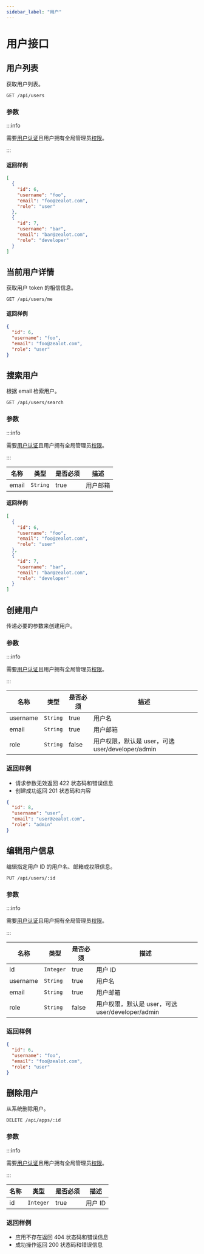 ```yaml
---
sidebar_label: "用户"
---
```


# 用户接口

## 用户列表

获取用户列表。

```
GET /api/users
```

### 参数

:::info

需要[用户认证](/docs/developer-guide/api#authentication)且用户拥有全局管理员[权限](/docs/user-guide/administrator/permissions)。

:::

#### 返回样例

```json
[
  {
    "id": 6,
    "username": "foo",
    "email": "foo@zealot.com",
    "role": "user"
  },
  {
    "id": 7,
    "username": "bar",
    "email": "bar@zealot.com",
    "role": "developer"
  }
]
```

## 当前用户详情

获取用户 token 的相信信息。

```
GET /api/users/me
```

#### 返回样例

```json
{
  "id": 6,
  "username": "foo",
  "email": "foo@zealot.com",
  "role": "user"
}
```

## 搜索用户

根据 email 检索用户。

```
GET /api/users/search
```

### 参数

:::info

需要[用户认证](/docs/developer-guide/api#authentication)且用户拥有全局管理员[权限](/docs/user-guide/administrator/permissions)。

:::

| 名称 | 类型 | 是否必须 | 描述 |
|---|---|---|---|
| email | `String` | true | 用户邮箱 |

#### 返回样例

```json
[
  {
    "id": 6,
    "username": "foo",
    "email": "foo@zealot.com",
    "role": "user"
  },
  {
    "id": 7,
    "username": "bar",
    "email": "bar@zealot.com",
    "role": "developer"
  }
]
```

## 创建用户

传递必要的参数来创建用户。

### 参数

:::info

需要[用户认证](/docs/developer-guide/api#authentication)且用户拥有全局管理员[权限](/docs/user-guide/administrator/permissions)。

:::

| 名称 | 类型 | 是否必须 | 描述 |
|---|---|---|---|
| username | `String` | true | 用户名 |
| email | `String` | true | 用户邮箱 |
| role | `String` | false | 用户权限，默认是 user，可选 user/developer/admin |

### 返回样例

- 请求参数无效返回 422 状态码和错误信息
- 创建成功返回 201 状态码和内容

```json
{
  "id": 8,
  "username": "user",
  "email": "user@zealot.com",
  "role": "admin"
}
```

## 编辑用户信息

编辑指定用户 ID 的用户名、邮箱或权限信息。

```
PUT /api/users/:id
```

### 参数

:::info

需要[用户认证](/docs/developer-guide/api#authentication)且用户拥有全局管理员[权限](/docs/user-guide/administrator/permissions)。

:::

| 名称 | 类型 | 是否必须 | 描述 |
|---|---|---|---|
| id | `Integer` | true | 用户 ID |
| username | `String` | true | 用户名 |
| email | `String` | true | 用户邮箱 |
| role | `String` | false | 用户权限，默认是 user，可选 user/developer/admin |

### 返回样例

```json
{
  "id": 6,
  "username": "foo",
  "email": "foo@zealot.com",
  "role": "user"
}
```

## 删除用户

从系统删除用户。

```
DELETE /api/apps/:id
```

### 参数

:::info

需要[用户认证](/docs/developer-guide/api#authentication)且用户拥有全局管理员[权限](/docs/user-guide/administrator/permissions)。

:::

| 名称 | 类型 | 是否必须 | 描述 |
|---|---|---|---|
| id | `Integer` | true | 用户 ID |

### 返回样例

- 应用不存在返回 404 状态码和错误信息
- 成功操作返回 200 状态码和错误信息

